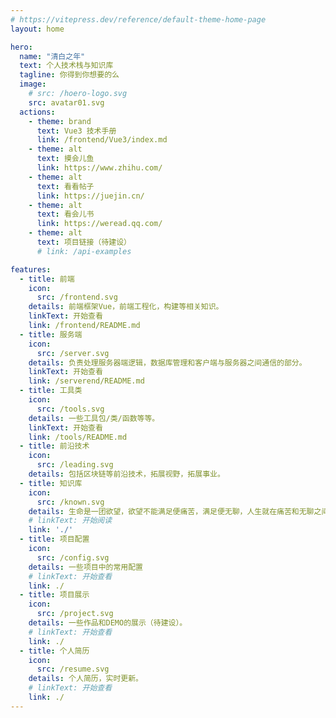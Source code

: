 ```yaml
---
# https://vitepress.dev/reference/default-theme-home-page
layout: home

hero:
  name: "清白之年"
  text: 个人技术栈与知识库
  tagline: 你得到你想要的么
  image:
    # src: /hoero-logo.svg
    src: avatar01.svg
  actions:
    - theme: brand
      text: Vue3 技术手册
      link: /frontend/Vue3/index.md
    - theme: alt
      text: 摸会儿鱼
      link: https://www.zhihu.com/
    - theme: alt
      text: 看看帖子
      link: https://juejin.cn/
    - theme: alt
      text: 看会儿书
      link: https://weread.qq.com/
    - theme: alt
      text: 项目链接（待建设）
      # link: /api-examples

features:
  - title: 前端
    icon:
      src: /frontend.svg
    details: 前端框架Vue，前端工程化，构建等相关知识。
    linkText: 开始查看
    link: /frontend/README.md
  - title: 服务端
    icon:
      src: /server.svg
    details: 负责处理服务器端逻辑，数据库管理和客户端与服务器之间通信的部分。
    linkText: 开始查看
    link: /serverend/README.md
  - title: 工具类
    icon:
      src: /tools.svg
    details: 一些工具包/类/函数等等。
    linkText: 开始查看
    link: /tools/README.md
  - title: 前沿技术
    icon:
      src: /leading.svg
    details: 包括区块链等前沿技术，拓展视野，拓展事业。
  - title: 知识库
    icon:
      src: /known.svg
    details: 生命是一团欲望，欲望不能满足便痛苦，满足便无聊，人生就在痛苦和无聊之间摇摆。
    # linkText: 开始阅读
    link: './'
  - title: 项目配置
    icon:
      src: /config.svg
    details: 一些项目中的常用配置
    # linkText: 开始查看
    link: ./
  - title: 项目展示 
    icon:
      src: /project.svg
    details: 一些作品和DEMO的展示（待建设）。
    # linkText: 开始查看
    link: ./
  - title: 个人简历
    icon:
      src: /resume.svg
    details: 个人简历，实时更新。
    # linkText: 开始查看
    link: ./
---
```



